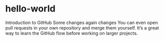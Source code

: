 # hello-world
Introduction to GitHub
Some changes
again changes
You can even open pull requests in your own repository and merge them yourself. It’s a great way to learn the GitHub flow before working on larger projects.
